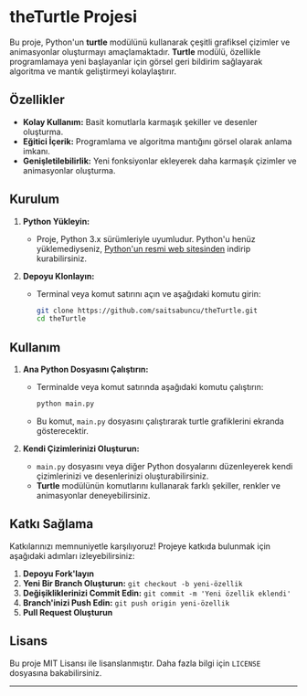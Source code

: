 # theTurtle Projesi

Bu proje, Python'un **turtle** modülünü kullanarak çeşitli grafiksel çizimler ve animasyonlar oluşturmayı amaçlamaktadır. **Turtle** modülü, özellikle programlamaya yeni başlayanlar için görsel geri bildirim sağlayarak algoritma ve mantık geliştirmeyi kolaylaştırır.

## Özellikler

- **Kolay Kullanım:** Basit komutlarla karmaşık şekiller ve desenler oluşturma.
- **Eğitici İçerik:** Programlama ve algoritma mantığını görsel olarak anlama imkanı.
- **Genişletilebilirlik:** Yeni fonksiyonlar ekleyerek daha karmaşık çizimler ve animasyonlar oluşturma.

## Kurulum

1. **Python Yükleyin:**

   - Proje, Python 3.x sürümleriyle uyumludur. Python'u henüz yüklemediyseniz, [Python'un resmi web sitesinden](https://www.python.org/downloads/) indirip kurabilirsiniz.

2. **Depoyu Klonlayın:**

   - Terminal veya komut satırını açın ve aşağıdaki komutu girin:

     ```bash
     git clone https://github.com/saitsabuncu/theTurtle.git
     cd theTurtle
     ```

## Kullanım

1. **Ana Python Dosyasını Çalıştırın:**

   - Terminalde veya komut satırında aşağıdaki komutu çalıştırın:

     ```bash
     python main.py
     ```

   - Bu komut, `main.py` dosyasını çalıştırarak turtle grafiklerini ekranda gösterecektir.

2. **Kendi Çizimlerinizi Oluşturun:**

   - `main.py` dosyasını veya diğer Python dosyalarını düzenleyerek kendi çizimlerinizi ve desenlerinizi oluşturabilirsiniz.
   - **Turtle** modülünün komutlarını kullanarak farklı şekiller, renkler ve animasyonlar deneyebilirsiniz.

## Katkı Sağlama

Katkılarınızı memnuniyetle karşılıyoruz! Projeye katkıda bulunmak için aşağıdaki adımları izleyebilirsiniz:

1. **Depoyu Fork'layın**
2. **Yeni Bir Branch Oluşturun:** `git checkout -b yeni-özellik`
3. **Değişikliklerinizi Commit Edin:** `git commit -m 'Yeni özellik eklendi'`
4. **Branch'inizi Push Edin:** `git push origin yeni-özellik`
5. **Pull Request Oluşturun**

## Lisans

Bu proje MIT Lisansı ile lisanslanmıştır. Daha fazla bilgi için `LICENSE` dosyasına bakabilirsiniz.

---
